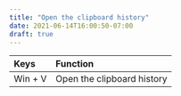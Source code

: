 ```yaml
---
title: "Open the clipboard history"
date: 2021-06-14T16:00:50-07:00
draft: true
---
```


| Keys                       | Function                                               |
|:---------------------------|:-------------------------------------------------------|
| Win + V 	                 | Open the clipboard history                             |
